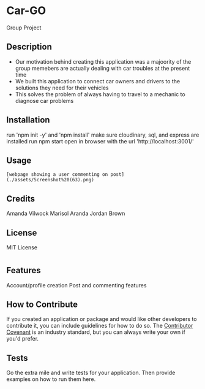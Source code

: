 # Car-GO
Group Project 

## Description

- Our motivation behind creating this application was a majoority of the group memebers are actually dealing with car troubles at the present time
- We built this application to connect car owners and drivers to the solutions they need for their vehicles
- This solves the problem of always having to travel to a mechanic to diagnose car problems



## Installation
run 'npm init -y' and 'npm install'
make sure cloudinary, sql, and express are installed
run npm start
open in browser with the url 'http://localhost:3001/'
## Usage


   
    [webpage showing a user commenting on post](./assets/Screenshot%20(63).png)
   

## Credits

Amanda Vilwock
Marisol Aranda 
Jordan Brown

## License

MIT License



#

## Features

Account/profile creation
Post and commenting features

## How to Contribute

If you created an application or package and would like other developers to contribute it, you can include guidelines for how to do so. The [Contributor Covenant](https://www.contributor-covenant.org/) is an industry standard, but you can always write your own if you'd prefer.

## Tests

Go the extra mile and write tests for your application. Then provide examples on how to run them here.